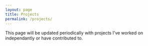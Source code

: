 ```yaml
---
layout: page
title: Projects 
permalink: /projects/
---
```


This page will be updated periodically with projects I've worked on independantly or have contributed to. 